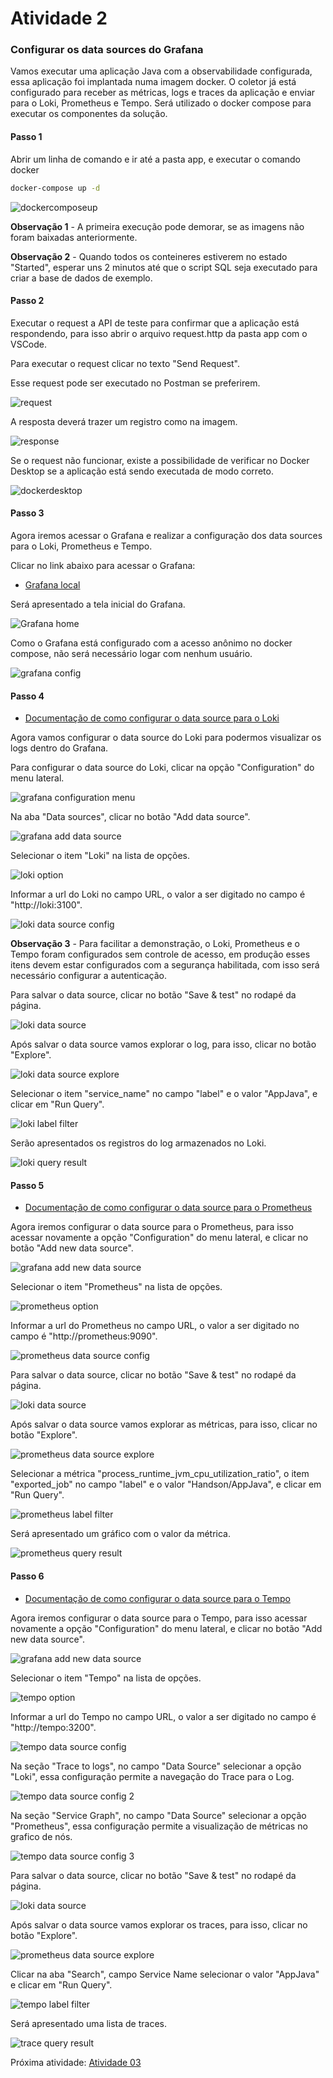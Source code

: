 # Atividade 2

### Configurar os data sources do Grafana
Vamos executar uma aplicação Java com a observabilidade configurada, essa aplicação foi implantada numa imagem docker.
O coletor já está configurado para receber as métricas, logs e traces da aplicação e enviar para o Loki, Prometheus e Tempo.
Será utilizado o docker compose para executar os componentes da solução.

#### Passo 1
Abrir um linha de comando e ir até a pasta app, e executar o comando docker

```bash
docker-compose up -d
```

![dockercomposeup](images/dockercomposeup.png)

**Observação 1** - A primeira execução pode demorar, se as imagens não foram baixadas anteriormente.

**Observação 2** - Quando todos os conteineres estiverem no estado "Started", esperar uns 2 minutos até que o script SQL seja executado para criar a base de dados de exemplo.

#### Passo 2
Executar o request a API de teste para confirmar que a aplicação está respondendo, para isso abrir o arquivo request.http da pasta app com o VSCode.

Para executar o request clicar no texto "Send Request".

Esse request pode ser executado no Postman se preferirem.

![request](images/requesthttp.png)

A resposta deverá trazer um registro como na imagem.

![response](images/requesthttpresponse.png)

Se o request não funcionar, existe a possibilidade de verificar no Docker Desktop se a aplicação está sendo executada de modo correto.

![dockerdesktop](images/dockerdesktop.png)

#### Passo 3

Agora iremos acessar o Grafana e realizar a configuração dos data sources para o Loki, Prometheus e Tempo.

Clicar no link abaixo para acessar o Grafana:

- [Grafana local](http://localhost:3000)

Será apresentado a tela inicial do Grafana.

![Grafana home](images/grafanahome.png)

Como o Grafana está configurado com a acesso anônimo no docker compose, não será necessário logar com nenhum usuário.

![grafana config](images/grafanaconfig.png)

#### Passo 4

- [Documentação de como configurar o data source para o Loki](https://grafana.com/docs/grafana/latest/datasources/loki/configure-loki-data-source/)

Agora vamos configurar o data source do Loki para podermos visualizar os logs dentro do Grafana.

Para configurar o data source do Loki, clicar na opção "Configuration" do menu lateral.

![grafana configuration menu](images/grafanaconfigmenu.png)

Na aba "Data sources", clicar no botão "Add data source".

![grafana add data source](images/datasourceconfigmenu.png)

Selecionar o item "Loki" na lista de opções.

![loki option](images/lokioption.png)

Informar a url do Loki no campo URL, o valor a ser digitado no campo é "http://loki:3100".

![loki data source config](images/lokidatasourceconfig.png)

**Observação 3** - Para facilitar a demonstração, o Loki, Prometheus e o Tempo foram configurados sem controle de acesso, em produção esses itens devem estar configurados com a segurança habilitada, com isso será necessário configurar a autenticação.

Para salvar o data source, clicar no botão "Save & test" no rodapé da página.

![loki data source](images/lokidatasourcesave.png)

Após salvar o data source vamos explorar o log, para isso, clicar no botão "Explore".

![loki data source explore](images/lokidatasourceexplore.png)

Selecionar o item "service_name" no campo "label" e o valor "AppJava", e clicar em "Run Query".

![loki label filter](images/lokiexplorelabelfilter.png)

Serão apresentados os registros do log armazenados no Loki.

![loki query result](images/lokiqueryresult.png)

#### Passo 5

- [Documentação de como configurar o data source para o Prometheus](https://grafana.com/docs/grafana/latest/datasources/prometheus/configure-prometheus-data-source/)

Agora iremos configurar o data source para o Prometheus, para isso acessar novamente a opção "Configuration" do menu lateral, e clicar no botão "Add new data source".

![grafana add new data source](images/grafanaaddnewdatasource.png)

Selecionar o item "Prometheus" na lista de opções.

![prometheus option](images/prometheusoption.png)

Informar a url do Prometheus no campo URL, o valor a ser digitado no campo é "http://prometheus:9090".

![prometheus data source config](images/prometheusdatasourceconfig.png)

Para salvar o data source, clicar no botão "Save & test" no rodapé da página.

![loki data source](images/lokidatasourcesave.png)

Após salvar o data source vamos explorar as métricas, para isso, clicar no botão "Explore".

![prometheus data source explore](images/prometheusdatasourceexplore.png)

Selecionar a métrica "process_runtime_jvm_cpu_utilization_ratio", o item "exported_job" no campo "label" e o valor "Handson/AppJava", e clicar em "Run Query".

![prometheus label filter](images/prometheusexplorelabelfilter.png)

Será apresentado um gráfico com o valor da métrica.

![prometheus query result](images/prometheusqueryresult.png)

#### Passo 6

- [Documentação de como configurar o data source para o Tempo](https://grafana.com/docs/grafana/latest/datasources/tempo/configure-tempo-data-source/)

Agora iremos configurar o data source para o Tempo, para isso acessar novamente a opção "Configuration" do menu lateral, e clicar no botão "Add new data source".

![grafana add new data source](images/grafanaaddnewdatasource.png)

Selecionar o item "Tempo" na lista de opções.

![tempo option](images/tempooption.png)

Informar a url do Tempo no campo URL, o valor a ser digitado no campo é "http://tempo:3200".

![tempo data source config](images/tempodatasourceconfig.png)

Na seção "Trace to logs", no campo "Data Source" selecionar a opção "Loki", essa configuração permite a navegação do Trace para o Log.

![tempo data source config 2](images/tempodatasourceconfig2.png)

Na seção "Service Graph", no campo "Data Source" selecionar a opção "Prometheus", essa configuração permite a visualização de métricas no grafico de nós.

![tempo data source config 3](images/tempodatasourceconfig3.png)

Para salvar o data source, clicar no botão "Save & test" no rodapé da página.

![loki data source](images/lokidatasourcesave.png)

Após salvar o data source vamos explorar os traces, para isso, clicar no botão "Explore".

![prometheus data source explore](images/prometheusdatasourceexplore.png)

Clicar na aba "Search", campo Service Name selecionar o valor "AppJava" e clicar em "Run Query".

![tempo label filter](images/tempoexplorerfilter.png)

Será apresentado uma lista de traces.

![trace query result](images/tempoqueryresult.png)


Próxima atividade: [Atividade 03](03-atividade.md)


